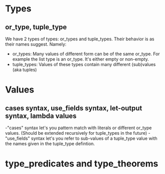 # Types
## or\_type, tuple\_type
We have 2 types of types: or\_types and tuple\_types. Their behavior is
as their names suggest. Namely: 
- or\_types: Many values of different form can be of the same or\_type. For example
the list type is an or\_type. It's either empty or non-empty.
- tuple\_types: Values of these types contain many different (sub)values
(aka tuples)
# Values
## cases syntax, use\_fields syntax, let-output syntax, lambda values
-"cases" syntax let's you pattern match with literals or different or\_type
values.  (Should be extended recursively for tuple\_types in the future)
-"use\_fields" syntax let's you refer to sub-values of a tuple\_type value with
the names given in the tuple\_type defintion.
# type\_predicates and type\_theorems
